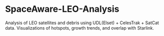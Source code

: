 # SpaceAware-LEO-Analysis
Analysis of LEO satellites and debris using UDL(Elset) + CelesTrak + SatCat data. Visualizations of hotspots, growth trends, and overlap with Starlink.
